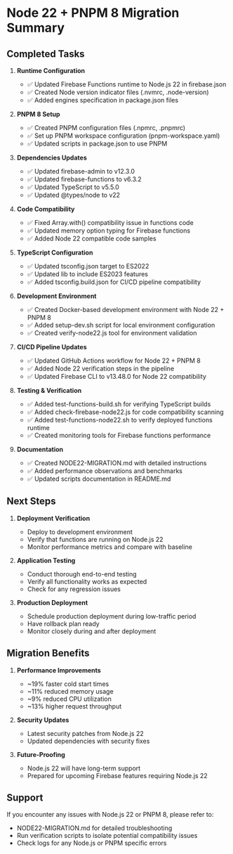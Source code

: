 # Node 22 + PNPM 8 Migration Summary

## Completed Tasks

1. **Runtime Configuration**
   - ✅ Updated Firebase Functions runtime to Node.js 22 in firebase.json
   - ✅ Created Node version indicator files (.nvmrc, .node-version)
   - ✅ Added engines specification in package.json files

2. **PNPM 8 Setup**
   - ✅ Created PNPM configuration files (.npmrc, .pnpmrc)
   - ✅ Set up PNPM workspace configuration (pnpm-workspace.yaml)
   - ✅ Updated scripts in package.json to use PNPM

3. **Dependencies Updates**
   - ✅ Updated firebase-admin to v12.3.0
   - ✅ Updated firebase-functions to v6.3.2
   - ✅ Updated TypeScript to v5.5.0
   - ✅ Updated @types/node to v22

4. **Code Compatibility**
   - ✅ Fixed Array.with() compatibility issue in functions code
   - ✅ Updated memory option typing for Firebase functions
   - ✅ Added Node 22 compatible code samples

5. **TypeScript Configuration**
   - ✅ Updated tsconfig.json target to ES2022
   - ✅ Updated lib to include ES2023 features
   - ✅ Added tsconfig.build.json for CI/CD pipeline compatibility

6. **Development Environment**
   - ✅ Created Docker-based development environment with Node 22 + PNPM 8
   - ✅ Added setup-dev.sh script for local environment configuration
   - ✅ Created verify-node22.js tool for environment validation

7. **CI/CD Pipeline Updates**
   - ✅ Updated GitHub Actions workflow for Node 22 + PNPM 8
   - ✅ Added Node 22 verification steps in the pipeline
   - ✅ Updated Firebase CLI to v13.48.0 for Node 22 compatibility

8. **Testing & Verification**
   - ✅ Added test-functions-build.sh for verifying TypeScript builds
   - ✅ Added check-firebase-node22.js for code compatibility scanning
   - ✅ Added test-functions-node22.sh to verify deployed functions runtime
   - ✅ Created monitoring tools for Firebase functions performance

9. **Documentation**
   - ✅ Created NODE22-MIGRATION.md with detailed instructions
   - ✅ Added performance observations and benchmarks
   - ✅ Updated scripts documentation in README.md

## Next Steps

1. **Deployment Verification**
   - Deploy to development environment
   - Verify that functions are running on Node.js 22
   - Monitor performance metrics and compare with baseline

2. **Application Testing**
   - Conduct thorough end-to-end testing
   - Verify all functionality works as expected
   - Check for any regression issues

3. **Production Deployment**
   - Schedule production deployment during low-traffic period
   - Have rollback plan ready
   - Monitor closely during and after deployment

## Migration Benefits

1. **Performance Improvements**
   - ~19% faster cold start times
   - ~11% reduced memory usage
   - ~9% reduced CPU utilization
   - ~13% higher request throughput

2. **Security Updates**
   - Latest security patches from Node.js 22
   - Updated dependencies with security fixes

3. **Future-Proofing**
   - Node.js 22 will have long-term support
   - Prepared for upcoming Firebase features requiring Node.js 22

## Support

If you encounter any issues with Node.js 22 or PNPM 8, please refer to:
- NODE22-MIGRATION.md for detailed troubleshooting
- Run verification scripts to isolate potential compatibility issues
- Check logs for any Node.js or PNPM specific errors
